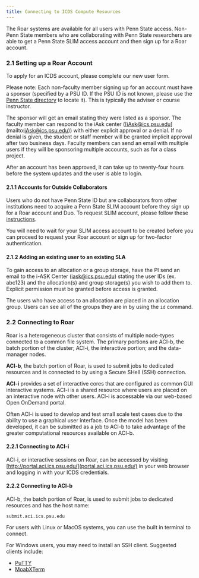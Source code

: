 ```yaml
---
title: Connecting to ICDS Compute Resources
---
```


The Roar systems are available for all users with Penn State access. Non-Penn 
State members who are collaborating with Penn State researchers are able to get 
a Penn State SLIM access account and then sign up for a Roar account.

### 2.1 Setting up a Roar Account

To apply for an ICDS account, please complete our new user form.

Please note: Each non-faculty member signing up for an account must have a 
sponsor (specified by a PSU ID. If the PSU ID is not known, please use the 
[Penn State directory](http://www.work.psu.edu/ldap/) to locate it). This is 
typically the adviser or course instructor.

The sponsor will get an email stating they were listed as a sponsor. The faculty 
member can respond to the iAsk center ([<span class="cmtt-10">iAsk@ics.psu.edu</span>]
(mailto:iAsk@ics.psu.edu)) with either explicit approval or a denial. If no 
denial is given, the student or staff member will be granted implicit approval 
after two business days. Faculty members can send an email with multiple users 
if they will be sponsoring multiple accounts, such as for a class project. 

After an account has been approved, it can take up to twenty-four hours before 
the system updates and the user is able to login.  

#### 2.1.1 Accounts for Outside Collaborators

Users who do not have Penn State ID but are collaborators from other institutions need to acquire a Penn State SLIM account before they sign up for a Roar account and Duo. To request SLIM account, please follow these [instructions](https://www.icds.psu.edu/computing-services/account-setup/).  

You will need to wait for your SLIM access account to be created before you can proceed to request your Roar account or sign up for two-factor authentication.

#### 2.1.2 Adding an existing user to an existing SLA

To gain access to an allocation or a group storage, have the PI send an email to the i-ASK Center ([iask@ics.psu.edu](mailto:iask@ics.psu.edu)) stating the user IDs (ex. abc123) and the allocation(s) and group storage(s) you wish to add them to. Explicit permission must be granted before access is granted.

The users who have access to an allocation are placed in an allocation group. Users can see all of the groups they are in by using the `id` command.

### 2.2 Connecting to Roar

Roar is a heterogeneous cluster that consists of multiple node-types connected to a common file system. The primary portions are ACI-b, the batch portion of the cluster; ACI-i, the interactive portion; and the data-manager nodes.

**ACI-b**, the batch portion of Roar, is used to submit jobs to dedicated resources 
and is connected to by using a Secure SHell (SSH) connection.

**ACI-i** provides a set of interactive cores that are configured as common GUI interactive systems. ACI-i is a shared resource where users are placed on an interactive node with other users. ACI-i is accessable via our web-based Open OnDemand portal.

Often ACI-i is used to develop and test small scale test cases due to the ability to use a graphical user interface. Once the model has been developed, it can be submitted as a job to ACI-b to take advantage of the greater computational resources available on ACI-b.  

#### 2.2.1 Connecting to ACI-i

ACI-i, or interactive sessions on Roar, can be accessed by visiting [http://portal.aci.ics.psu.edu/](portal.aci.ics.psu.edu/) in your web browser and
logging in with your ICDS credentials.

#### 2.2.2 Connecting to ACI-b

ACI-b, the batch portion of Roar, is used to submit jobs to dedicated resources 
and has the host name:

`submit.aci.ics.psu.edu`

For users with Linux or MacOS systems, you can use the built in terminal to connect. 

For Windows users, you may need to install an SSH client. Suggested clients include:
- [PuTTY](https://www.putty.org/)
- [MoabXTerm](https://mobaxterm.mobatek.net/)



